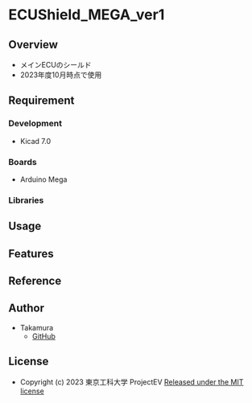 # ECUShield_MEGA_ver1

## Overview
- メインECUのシールド
- 2023年度10月時点で使用

## Requirement
### Development
- Kicad 7.0
### Boards
- Arduino Mega
### Libraries

## Usage

## Features

## Reference

## Author
- Takamura
    - [GitHub](https://github.com/ST04-tkmr)

## License
- Copyright (c) 2023 東京工科大学 ProjectEV [Released under the MIT license](https://github.com/TUT-ProjectEV/ECUShield_MEGA_ver1/blob/main/LICENSE)
